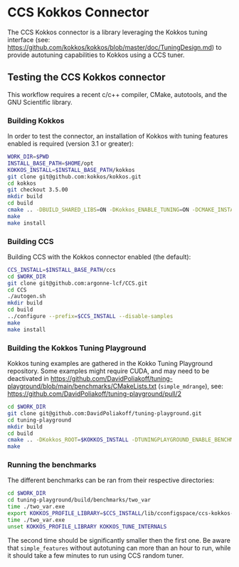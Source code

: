 # CCS Kokkos Connector

The CCS Kokkos connector is a library leveraging the Kokkos tuning interface
(see: https://github.com/kokkos/kokkos/blob/master/doc/TuningDesign.md) to
provide autotuning capabilities to Kokkos using a CCS tuner.

## Testing the CCS Kokkos connector

This workflow requires a recent c/c++ compiler, CMake, autotools, and the GNU Scientific library.

### Building Kokkos

In order to test the connector, an installation of Kokkos with tuning features enabled
is required (version 3.1 or greater):

```sh
WORK_DIR=$PWD
INSTALL_BASE_PATH=$HOME/opt
KOKKOS_INSTALL=$INSTALL_BASE_PATH/kokkos
git clone git@github.com:kokkos/kokkos.git
cd kokkos
git checkout 3.5.00
mkdir build
cd build
cmake .. -DBUILD_SHARED_LIBS=ON -DKokkos_ENABLE_TUNING=ON -DCMAKE_INSTALL_PREFIX=$KOKKOS_INSTALL
make
make install
```

### Building CCS

Building CCS with the Kokkos connector enabled (the default):

```sh
CCS_INSTALL=$INSTALL_BASE_PATH/ccs
cd $WORK_DIR
git clone git@github.com:argonne-lcf/CCS.git
cd CCS
./autogen.sh
mkdir build
cd build
../configure --prefix=$CCS_INSTALL --disable-samples
make
make install
```

### Building the Kokkos Tuning Playground

Kokkos tuning examples are gathered in the Kokko Tuning Playground repository.
Some examples might require CUDA, and may need to be deactivated in https://github.com/DavidPoliakoff/tuning-playground/blob/main/benchmarks/CMakeLists.txt
(`simple_mdrange`), see: https://github.com/DavidPoliakoff/tuning-playground/pull/2

```sh
cd $WORK_DIR
git clone git@github.com:DavidPoliakoff/tuning-playground.git
cd tuning-playground
mkdir build
cd build
cmake .. -DKokkos_ROOT=$KOKKOS_INSTALL -DTUNINGPLAYGROUND_ENABLE_BENCHMARKS=ON
make
```

### Running the benchmarks

The different benchmarks can be ran from their respective directories:
```sh
cd $WORK_DIR
cd tuning-playground/build/benchmarks/two_var
time ./two_var.exe
export KOKKOS_PROFILE_LIBRARY=$CCS_INSTALL/lib/cconfigspace/ccs-kokkos-connector.so KOKKOS_TUNE_INTERNALS=ON
time ./two_var.exe
unset KOKKOS_PROFILE_LIBRARY KOKKOS_TUNE_INTERNALS
```
The second time should be significantly smaller then the first one. Be aware that `simple_features` without autotuning can more than an hour to run, while it should take a few minutes to run using CCS random tuner.
